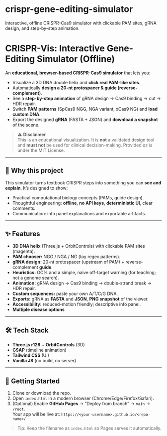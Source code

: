 # crispr-gene-editing-simulator
Interactive, offline CRISPR-Cas9 simulator with clickable PAM sites, gRNA design, and step-by-step animation.
# CRISPR-Vis: Interactive Gene-Editing Simulator (Offline)

An **educational, browser-based CRISPR-Cas9 simulator** that lets you:
- Visualize a 3D DNA double helix and **click real PAM-like sites**.
- Automatically **design a 20-nt protospacer & guide (reverse-complement)**.
- See a **step-by-step animation** of gRNA design → Cas9 binding → cut → HDR repair.
- Switch **PAM patterns** (SpCas9 NGG, NGA variant, xCas9 NG) and **load custom DNA**.
- Export the designed **gRNA** (FASTA + JSON) and **download a snapshot** of the scene.

> ⚠️ **Disclaimer**  
> This is an educational visualization. It is **not** a validated design tool and **must not** be used for clinical decision-making. Provided *as is* under the MIT License.

---

## 🎯 Why this project
This simulator turns textbook CRISPR steps into something you can **see and explain**. It’s designed to show:
- Practical computational biology concepts (PAMs, guide design).
- Thoughtful engineering: **offline**, **no API keys**, **deterministic UI**, clear comments.
- Communication: info panel explanations and exportable artifacts.

---

## ✨ Features
- **3D DNA helix** (Three.js + OrbitControls) with clickable PAM sites (magenta).
- **PAM chooser:** NGG / NGA / NG (toy regex patterns).
- **gRNA design:** 20-nt protospacer (upstream of PAM) + reverse-complement **guide**.
- **Heuristics:** GC% and a simple, naive off-target warning (for teaching; not a genome search).
- **Animation:** gRNA design → Cas9 binding → double-strand break → HDR repair.
- **Custom sequences:** paste your own A/T/C/G DNA.
- **Exports:** gRNA as **FASTA** and **JSON**, **PNG snapshot** of the viewer.
- **Accessibility:** reduced-motion friendly; descriptive info panel.
- **Multiple disease options**

---

## 🛠 Tech Stack
- **Three.js r128** + **OrbitControls** (3D)
- **GSAP** (timeline animation)
- **Tailwind CSS** (UI)
- **Vanilla JS** (no build, no server)

---

## 🚀 Getting Started
1. Clone or download the repo.  
2. Open `index.html` in a modern browser (Chrome/Edge/Firefox/Safari).  
3. (Optional) Enable **GitHub Pages** → “Deploy from branch” → `main` → `/root`.  
   Your app will be live at: `https://<your-username>.github.io/<repo-name>/`

> Tip: Keep the filename as `index.html` so Pages serves it automatically.
